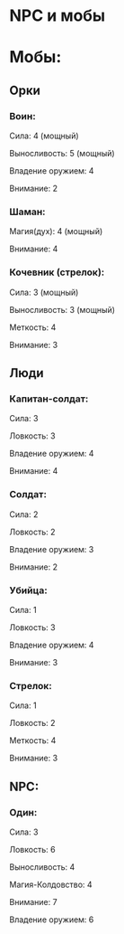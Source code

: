 # NPC и мобы

# Мобы:

## Орки

### Воин:

Сила: 4 (мощный)

Выносливость: 5 (мощный)

Владение оружием: 4

Внимание: 2

### Шаман:

Магия(дух): 4 (мощный)

Внимание: 4

### Кочевник (стрелок):

Сила: 3 (мощный)

Выносливость: 3 (мощный)

Меткость: 4

Внимание: 3

## Люди

### Капитан-солдат:

Сила: 3

Ловкость: 3

Владение оружием: 4

Внимание: 4

### Солдат:

Сила: 2

Ловкость: 2

Владение оружием: 3

Внимание: 2

### Убийца:

Сила: 1

Ловкость: 3

Владение оружием: 4

Внимание: 3

### Стрелок:

Сила: 1

Ловкость: 2

Меткость: 4

Внимание: 3 

## NPC:

### Один:

Сила: 3

Ловкость: 6

Выносливость: 4

Магия-Колдовство: 4

Внимание: 7

Владение оружием: 6